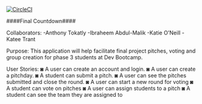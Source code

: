[![CircleCI](https://circleci.com/gh/atokatly/Final-Countdown.svg?style=svg)](https://circleci.com/gh/atokatly/Final-Countdown)

####Final Countdown####

Collaborators:
  -Anthony Tokatly
  -Ibraheem Abdul-Malik
  -Katie O'Neill
  -Katee Trant


Purpose:
  This application will help facilitate final project pitches, voting and group creation for
  phase 3 students at Dev Bootcamp.

User Stories:
  	◙ A user can create an account and login.
  	◙ A user can create a pitchday.
  	◙ A student can submit a pitch.
  	◙ A user can see the pitches submitted and close the round.
    ◙ A user can start a new round for voting
    ◙ A student can vote on pitches
    ◙ A user can assign students to a pitch
    ◙ A student can see the team they are assigned to 

